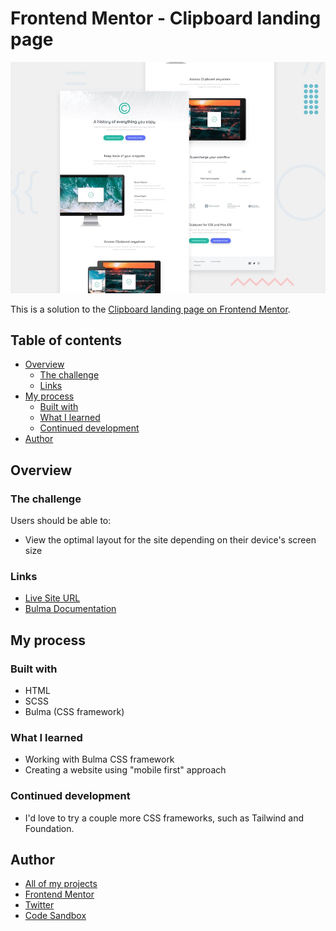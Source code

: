 # Frontend Mentor - Clipboard landing page

![Design preview for the Clipboard landing page coding challenge](./design/desktop-preview.jpg)

This is a solution to the [Clipboard landing page on Frontend Mentor](https://www.frontendmentor.io/challenges/clipboard-landing-page-5cc9bccd6c4c91111378ecb9).

## Table of contents

- [Overview](#overview)
  - [The challenge](#the-challenge)
  - [Links](#links)
- [My process](#my-process)
  - [Built with](#built-with)
  - [What I learned](#what-i-learned)
  - [Continued development](#continued-development)
- [Author](#author)

## Overview

### The challenge

Users should be able to:

- View the optimal layout for the site depending on their device's screen size


### Links

- [Live Site URL](https://clipboard-landing-page-seven-psi.vercel.app/)
- [Bulma Documentation](https://bulma.io/documentation/)

## My process

### Built with

- HTML
- SCSS
- Bulma (CSS framework)

### What I learned

- Working with Bulma CSS framework
- Creating a website using "mobile first" approach

### Continued development

- I'd love to try a couple more CSS frameworks, such as Tailwind and Foundation.

## Author

- [All of my projects](https://vercel.com/dashboard/projects)
- [Frontend Mentor](https://www.frontendmentor.io/profile/Bonrey)
- [Twitter](https://www.twitter.com/Bonrey5)
- [Code Sandbox](https://codesandbox.io/u/Bonrey)
